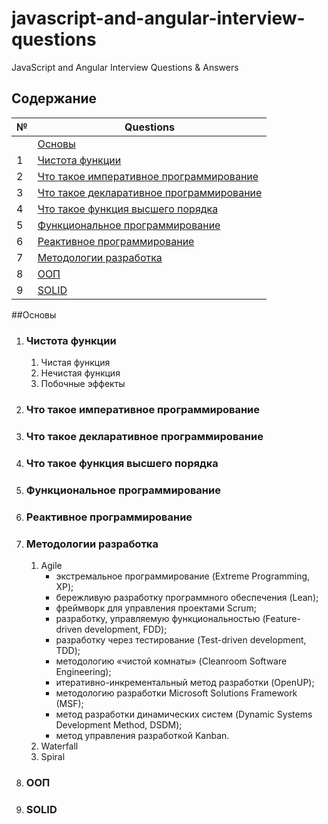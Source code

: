# javascript-and-angular-interview-questions

JavaScript and Angular Interview Questions &amp; Answers

## Содержание

| № | Questions |
|---- | ---------
| | [Основы](#Основы) |
| 1| [Чистота функции](#чистота-функции) |
| 2| [Что такое императивное программирование](#что-такое-императивное-программирование) |
| 3| [Что такое декларативное программирование](#что-такое-декларативное-программирование) |
| 4| [Что такое функция высшего порядка](#что-такое-функция-высшего-порядка) |
| 5| [Функциональное программирование](#Функциональное-программирование) |
| 6| [Реактивное программирование](#Реактивное-программирование) |
| 7| [Методологии разработка](#Методологии-разработка) |
| 8| [ООП](#ООП) |
| 9| [SOLID](#SOLID) |

##Основы

1. ### Чистота функции
   1. Чистая функция
   2. Нечистая функция
   3. Побочные эффекты
2. ### Что такое императивное программирование
3. ### Что такое декларативное программирование
4. ### Что такое функция высшего порядка
5. ### Функциональное программирование
6. ### Реактивное программирование
7. ### Методологии разработка
   1. Agile
        * экстремальное программирование (Extreme Programming, XP);
        * бережливую разработку программного обеспечения (Lean);
        * фреймворк для управления проектами Scrum;
        * разработку, управляемую функциональностью (Feature-driven development, FDD);
        * разработку через тестирование (Test-driven development, TDD);
        * методологию «чистой комнаты» (Cleanroom Software Engineering);
        * итеративно-инкрементальный метод разработки (OpenUP);
        * методологию разработки Microsoft Solutions Framework (MSF);
        * метод разработки динамических систем (Dynamic Systems Development Method, DSDM);
        * метод управления разработкой Kanban.
   2. Waterfall
   3. Spiral 
8. ### ООП
9. ### SOLID
